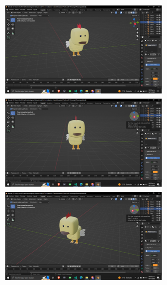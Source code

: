 ![Imagen de peronsaje 1](https://github.com/Enethel110/SimulacionPorComputadora-CarlosMendoza/blob/main/Practica%2003%20Personaje/img1.png)

![Imagen de peronsaje 2](https://github.com/Enethel110/SimulacionPorComputadora-CarlosMendoza/blob/main/Practica%2003%20Personaje/img2.png)

![Imagen de peronsaje 3](https://github.com/Enethel110/SimulacionPorComputadora-CarlosMendoza/blob/main/Practica%2003%20Personaje/img3.png)
